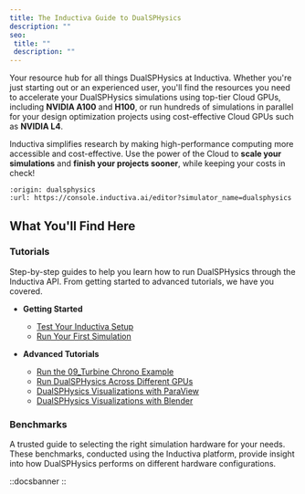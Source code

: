 ```yaml
---
title: The Inductiva Guide to DualSPHysics
description: ""
seo:
 title: ""
 description: ""
---
```


Your resource hub for all things DualSPHysics at Inductiva. Whether you're just starting out or an experienced user, you'll find the resources you need to accelerate your DualSPHysics simulations using top-tier Cloud GPUs, including **NVIDIA A100** and **H100**, or run hundreds of simulations in parallel for your design optimization projects using cost-effective Cloud GPUs such as **NVIDIA L4**.

Inductiva simplifies research by making high-performance computing more accessible and cost-effective. Use the power of the Cloud to **scale your simulations** and **finish your projects sooner**, while keeping your costs in check!

```{python_editor}
:origin: dualsphysics
:url: https://console.inductiva.ai/editor?simulator_name=dualsphysics
```

## What You'll Find Here

### Tutorials
Step-by-step guides to help you learn how to run DualSPHysics through the Inductiva API. From getting started to advanced tutorials, we have you covered.

* **Getting Started**
    - [Test Your Inductiva Setup](1.tutorials/0.setup-test.md)
    - [Run Your First Simulation](1.tutorials/1.quick-start.md)

* **Advanced Tutorials**
    - [Run the 09_Turbine Chrono Example](1.tutorials/2.run-chrono-example.md)
    - [Run DualSPHysics Across Different GPUs](1.tutorials/3.run-on-gpu-configuration.md)
    - [DualSPHysics Visualizations with ParaView](2.visualization/0.paraview-for-visualization.md)
    - [DualSPHysics Visualizations with Blender](/guides/dualshpysics/visualization/blender-for-visualization)

### Benchmarks
A trusted guide to selecting the right simulation hardware for your needs. These benchmarks, conducted using the Inductiva platform, provide insight into how DualSPHysics performs on different hardware configurations.

::docsbanner
::
